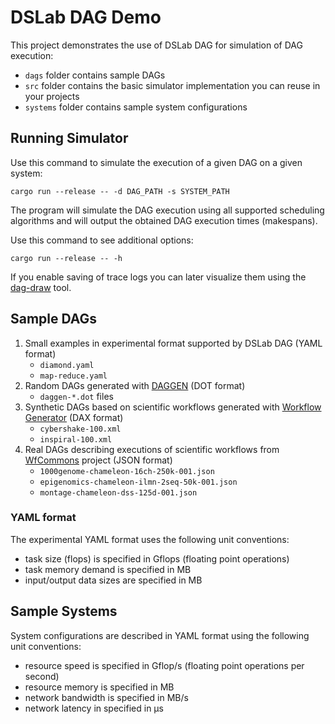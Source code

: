 # DSLab DAG Demo

This project demonstrates the use of DSLab DAG for simulation of DAG execution:

- `dags` folder contains sample DAGs
- `src` folder contains the basic simulator implementation you can reuse in your projects
- `systems` folder contains sample system configurations

## Running Simulator

Use this command to simulate the execution of a given DAG on a given system:

```
cargo run --release -- -d DAG_PATH -s SYSTEM_PATH
```

The program will simulate the DAG execution using all supported scheduling algorithms and will output the obtained 
DAG execution times (makespans).

Use this command to see additional options:

```
cargo run --release -- -h
```

If you enable saving of trace logs you can later visualize them using the [dag-draw](../../tools/dag-draw) tool.

## Sample DAGs

1. Small examples in experimental format supported by DSLab DAG (YAML format)
   - `diamond.yaml`
   - `map-reduce.yaml`
2. Random DAGs generated with [DAGGEN](https://github.com/frs69wq/daggen) (DOT format)
   - `daggen-*.dot` files
3. Synthetic DAGs based on scientific workflows generated with [Workflow Generator](https://github.com/pegasus-isi/WorkflowGenerator) (DAX format)
   - `cybershake-100.xml`
   - `inspiral-100.xml`
4. Real DAGs describing executions of scientific workflows from [WfCommons](https://wfcommons.org/instances) project (JSON format)
   - `1000genome-chameleon-16ch-250k-001.json`
   - `epigenomics-chameleon-ilmn-2seq-50k-001.json`
   - `montage-chameleon-dss-125d-001.json`

### YAML format

The experimental YAML format uses the following unit conventions:

- task size (flops) is specified in Gflops (floating point operations)
- task memory demand is specified in MB 
- input/output data sizes are specified in MB 

## Sample Systems

System configurations are described in YAML format using the following unit conventions:

- resource speed is specified in Gflop/s (floating point operations per second)
- resource memory is specified in MB
- network bandwidth is specified in MB/s
- network latency in specified in μs
